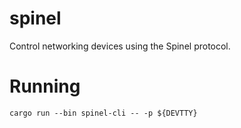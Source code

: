 # spinel

Control networking devices using the Spinel protocol.

# Running
```
cargo run --bin spinel-cli -- -p ${DEVTTY}
```
